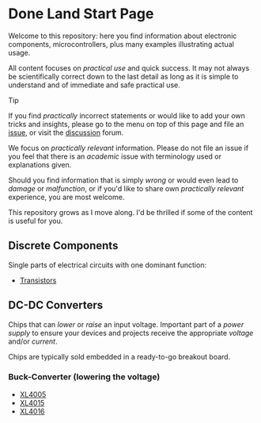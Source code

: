 # **Done Land** Start Page

Welcome to this repository: here you find information about electronic components, microcontrollers, plus many examples illustrating actual usage.

All content focuses on *practical use* and quick success. It may not always be scientifically correct down to the last detail as long as it is simple to understand and of immediate and safe practical use.

> [!TIP]
> If you find *practically* incorrect statements or would like to add your own tricks and insights, please go to the menu on top of this page and file an [issue](/../../issues), or visit the [discussion](/../../discussions) forum.
> 
> We focus on *practically relevant* information. Please do not file an issue if you feel that there is an *academic* issue with terminology used or explanations given.
> 
> Should you find information that is simply *wrong* or would even lead to *damage* or *malfunction*, or if you'd like to share own *practically relevant* experience, you are most welcome.

This repository grows as I move along. I'd be thrilled if some of the content is useful for you.

## Discrete Components

Single parts of electrical circuits with one dominant function:

* [Transistors](components/basic/transistor)

## DC-DC Converters

Chips that can *lower* or *raise* an input voltage. Important part of a *power supply* to ensure your devices and projects receive the appropriate *voltage* and/or *current*.

Chips are typically sold embedded in a ready-to-go breakout board.

### Buck-Converter (lowering the voltage)

* [XL4005](components/power/DC-DC-Converter/buck/XL4005)
* [XL4015](components/power/DC-DC-Converter/buck/XL4015)
*  [XL4016](components/power/DC-DC-Converter/buck/XL4016)

